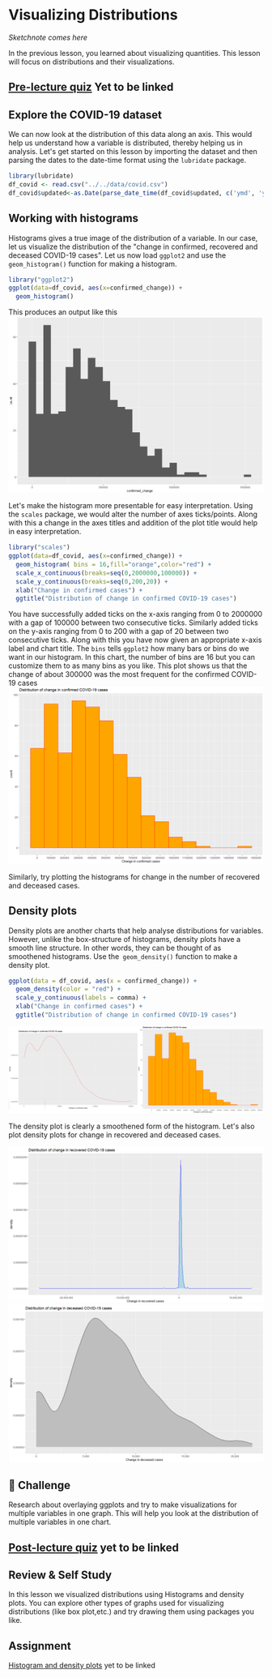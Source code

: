 # Visualizing Distributions

<em> Sketchnote comes here </em>

In the previous lesson, you learned about visualizing quantities. This lesson will focus on distributions and their visualizations.

## [Pre-lecture quiz]() Yet to be linked

## Explore the COVID-19 dataset

We can now look at the distribution of this data along an axis. This would help us understand how a variable is distributed, thereby helping us in analysis.
Let's get started on this lesson by importing the dataset and then parsing the dates to the date-time format using the ```lubridate``` package.

```r
library(lubridate)
df_covid <- read.csv("../../data/covid.csv")
df_covid$updated<-as.Date(parse_date_time(df_covid$updated, c('ymd', 'ymd')))
```
## Working with histograms

Histograms gives a true image of the distribution of a variable. In our case, let us visualize the distribution of the "change in confirmed, recovered and deceased COVID-19 cases". Let us now load `ggplot2` and use the `geom_histogram()` function for making a histogram. 

```r
library("ggplot2")
ggplot(data=df_covid, aes(x=confirmed_change)) + 
  geom_histogram()
```
This produces an output like this
![Confirmed histogram](Graphs/confirmed_histogram.png)

Let's make the histogram more presentable for easy interpretation. Using the `scales` package, we would alter the number of axes ticks/points. Along with this a change in the axes titles and addition of the plot title would help in easy interpretation.

```r
library("scales")
ggplot(data=df_covid, aes(x=confirmed_change)) + 
  geom_histogram( bins = 16,fill="orange",color="red") +
  scale_x_continuous(breaks=seq(0,2000000,100000)) +
  scale_y_continuous(breaks=seq(0,200,20)) +
  xlab("Change in confirmed cases") +
  ggtitle("Distribution of change in confirmed COVID-19 cases")
```
You have successfully added ticks on the x-axis ranging from 0 to 2000000 with a gap of 100000 between two consecutive ticks. Similarly added ticks on the y-axis ranging from 0 to 200 with a gap of 20 between two consecutive ticks. Along with this you have now given an appropriate x-axis label and chart title. The `bins` tells `ggplot2` how many bars or bins do we want in our histogram. In this chart, the number of bins are 16 but you can customize them to as many bins as you like. This plot shows us that the change of about 300000 was the most frequent for the confirmed COVID-19 cases
![Confirmed Histogram improved](Graphs/confirmed_histogram1.png)

Similarly, try plotting the histograms for change in the number of recovered and deceased cases. 

## Density plots

Density plots are another charts that help analyse distributions for variables. However, unlike the box-structure of histograms, density plots have a smooth line structure. In other words, they can be thought of as smoothened histograms. Use the` geom_density()` function to make a density plot. 

```r
ggplot(data = df_covid, aes(x = confirmed_change)) + 
  geom_density(color = "red") +
  scale_y_continuous(labels = comma) +
  xlab("Change in confirmed cases") +
  ggtitle("Distribution of change in confirmed COVID-19 cases")
```
![comparison](Graphs/comparison.png)

The density plot is clearly a smoothened form of the histogram. 
Let's also plot density plots for change in recovered and deceased cases. 

![recovered density plot](Graphs/recovered_density.png)
![deceased density plot](Graphs/deceased_density.png)

## 🚀 Challenge

Research about overlaying ggplots and try to make visualizations for multiple variables in one graph. This will help you look at the distribution of multiple variables in one chart.

## [Post-lecture quiz]() yet to be linked

## Review & Self Study
In this lesson we visualized distributions using Histograms and density plots. You can explore other types of graphs used for visualizing distributions (like box plot,etc.) and try drawing them using packages you like.

## Assignment

[Histogram and density plots]() yet to be linked

